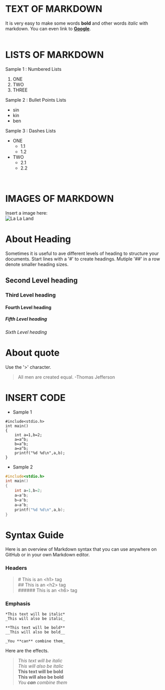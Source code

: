 # **TEXT OF MARKDOWN**<br>
It is very easy to make some words **bold** and other words *italic* with markdown. You can even link to [**Google**](www.google.com).
<br>
<br>

# **LISTS OF MARKDOWN**<br>
Sample 1 : Numbered Lists<br>
1. ONE<br>
2. TWO<br>
3. THREE<br>

Sample 2 : Bullet Points Lists<br>
* sin<br>
* kin<br>
* ben<br>

Sample 3 : Dashes Lists<br>
- ONE
  - 1.1
  - 1.2
- TWO<br>
  - 2.1
  - 2.2
<br>

# **IMAGES OF MARKDOWN**<br>
Insert a image here:<br>
![La La Land](https://github.com/sinkinben/nuaa-teaching2018/blob/master/images/psb.jpg?raw=true)
<br>

# About Heading 
Sometimes it is useful to ave different levels of heading to structure your documents. Start lines with a '#' to create headings. Mutiple '##' in a row denote smaller heading sizes.
## Second Level heading
### Third Level heading
#### Fourth Level heading
##### Fifth Level heading
###### Sixth Level heading

# About quote
Use the '>' character.
> All men are created equal.
> -Thomas Jefferson

# **INSERT CODE**
* Sample 1
```
#include<stdio.h>
int main()
{
	int a=1,b=2;
	a=a^b;
	b=a^b;
	a=a^b;
	printf("%d %d\n",a,b);
}
```
* Sample 2
```C
#include<stdio.h>
int main()
{
	int a=1,b=2;
	a=a^b;
	b=a^b;
	a=a^b;
	printf("%d %d\n",a,b);
}
```

# **Syntax Guide**
Here is an overview of Markdown syntax that you can use anywhere on GitHub or in your own Markdown editor.  
### Headers
> \# This is an \<h1> tag  
> \## This is an \<h2> tag  
> \###### This is an \<h6> tag  

### Emphasis
```
*This text will be italic*  
_This will also be italic_  

**This text will be bold**  
__This will also be bold__  

_You **can** combine them_

```  
Here are the effects.  
> *This text will be italic*  
> _This will also be italic_  
> **This text will be bold**  
> __This will also be bold__  
> _You **can** combine them_  

